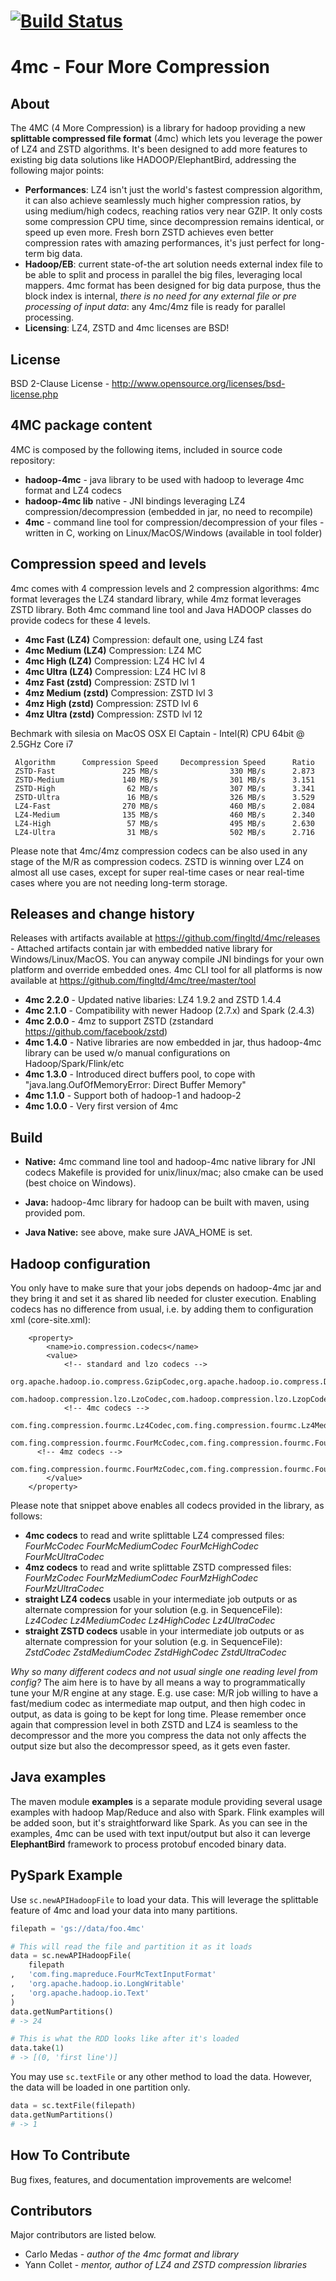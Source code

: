 #  [![Build Status](https://travis-ci.org/fingltd/4mc.svg?branch=master)](https://travis-ci.org/fingltd/4mc)
# 4mc - Four More Compression

## About

The 4MC (4 More Compression) is a library for hadoop providing a new **splittable compressed file format** (4mc) which lets you leverage the power of LZ4 and ZSTD algorithms. It's been designed to add more features to existing big data solutions like HADOOP/ElephantBird, addressing the following major points:
* **Performances**: LZ4 isn't just the world's fastest compression algorithm, it can also achieve seamlessly much higher compression ratios, by using medium/high codecs, reaching ratios very near GZIP. It only costs some compression CPU time, since decompression remains identical, or speed up even more. Fresh born ZSTD achieves even
better compression rates with amazing performances, it's just perfect for long-term big data.
* **Hadoop/EB**: current state-of-the art solution needs external index file to be able to split and process in parallel the big files, leveraging local mappers. 4mc format has been designed for big data purpose, thus the block index is internal, *there is no need for any external file or pre processing of input data*: any 4mc/4mz file is ready for parallel processing.
* **Licensing**: LZ4, ZSTD and 4mc licenses are BSD!

## License

BSD 2-Clause License - http://www.opensource.org/licenses/bsd-license.php

## 4MC package content

4MC is composed by the following items, included in source code repository:
* **hadoop-4mc** - java library to be used with hadoop to leverage 4mc format and LZ4 codecs
* **hadoop-4mc lib** native - JNI bindings leveraging LZ4 compression/decompression (embedded in jar, no need to recompile)
* **4mc** - command line tool for compression/decompression of your files - written in C, working on Linux/MacOS/Windows (available in tool folder)

## Compression speed and levels

4mc comes with 4 compression levels and 2 compression algorithms: 4mc format leverages the LZ4 standard library, while 4mz format leverages ZSTD library. Both 4mc command line tool and Java HADOOP classes do provide codecs for these 4 levels.
* **4mc Fast (LZ4)** Compression: default one, using LZ4 fast
* **4mc Medium (LZ4)** Compression: LZ4 MC
* **4mc High (LZ4)** Compression: LZ4 HC lvl 4
* **4mc Ultra (LZ4)** Compression: LZ4 HC lvl 8
* **4mz Fast (zstd)** Compression: ZSTD lvl 1
* **4mz Medium (zstd)** Compression: ZSTD lvl 3
* **4mz High (zstd)** Compression: ZSTD lvl 6
* **4mz Ultra (zstd)** Compression: ZSTD lvl 12

Bechmark with silesia on MacOS OSX El Captain - Intel(R) CPU 64bit @ 2.5GHz Core i7
```
 Algorithm      Compression Speed     Decompression Speed      Ratio
 ZSTD-Fast               225 MB/s                330 MB/s      2.873
 ZSTD-Medium             140 MB/s                301 MB/s      3.151
 ZSTD-High                62 MB/s                307 MB/s      3.341
 ZSTD-Ultra               16 MB/s                326 MB/s      3.529
 LZ4-Fast                270 MB/s                460 MB/s      2.084
 LZ4-Medium              135 MB/s                460 MB/s      2.340
 LZ4-High                 57 MB/s                495 MB/s      2.630
 LZ4-Ultra                31 MB/s                502 MB/s      2.716
```
Please note that 4mc/4mz compression codecs can be also used in any stage of the M/R as compression codecs.
ZSTD is winning over LZ4 on almost all use cases, except for super real-time cases or near real-time cases where
you are not needing long-term storage.


## Releases and change history
Releases with artifacts available at https://github.com/fingltd/4mc/releases - Attached artifacts contain jar with embedded native library for Windows/Linux/MacOS. You can anyway compile JNI bindings for your own platform and override embedded ones.
4mc CLI tool for all platforms is now available at https://github.com/fingltd/4mc/tree/master/tool
* **4mc 2.2.0** - Updated native libaries: LZ4 1.9.2 and ZSTD 1.4.4
* **4mc 2.1.0** - Compatibility with newer Hadoop (2.7.x) and Spark (2.4.3)
* **4mc 2.0.0** - 4mz to support ZSTD (zstandard https://github.com/facebook/zstd)
* **4mc 1.4.0** - Native libraries are now embedded in jar, thus hadoop-4mc library can be used w/o manual configurations on Hadoop/Spark/Flink/etc
* **4mc 1.3.0** - Introduced direct buffers pool, to cope with "java.lang.OufOfMemoryError: Direct Buffer Memory"
* **4mc 1.1.0** - Support both of hadoop-1 and hadoop-2
* **4mc 1.0.0** - Very first version of 4mc

## Build

* **Native:** 4mc command line tool and hadoop-4mc native library for JNI codecs
  Makefile is provided for unix/linux/mac; also cmake can be used (best choice on Windows).

* **Java:** hadoop-4mc library for hadoop can be built with maven, using provided pom.
* **Java Native:** see above, make sure JAVA_HOME is set.

## Hadoop configuration

You only have to make sure that your jobs depends on hadoop-4mc jar and they bring it and set it as shared lib needed for cluster execution.
Enabling codecs has no difference from usual, i.e. by adding them to configuration xml (core-site.xml):
```
	<property>
        <name>io.compression.codecs</name>
        <value>
			<!-- standard and lzo codecs -->
			org.apache.hadoop.io.compress.GzipCodec,org.apache.hadoop.io.compress.DefaultCodec,org.apache.hadoop.io.compress.BZip2Codec,
			com.hadoop.compression.lzo.LzoCodec,com.hadoop.compression.lzo.LzopCodec,
			<!-- 4mc codecs -->
			com.fing.compression.fourmc.Lz4Codec,com.fing.compression.fourmc.Lz4MediumCodec,com.fing.compression.fourmc.Lz4HighCodec,com.fing.compression.fourmc.Lz4UltraCodec,
			com.fing.compression.fourmc.FourMcCodec,com.fing.compression.fourmc.FourMcMediumCodec,com.fing.compression.fourmc.FourMcHighCodec,com.fing.compression.fourmc.FourMcUltraCodec,
      <!-- 4mz codecs -->
      com.fing.compression.fourmc.FourMzCodec,com.fing.compression.fourmc.FourMzMediumCodec,com.fing.compression.fourmc.FourMzHighCodec,com.fing.compression.fourmc.FourMzUltraCodec
		</value>
    </property>
```

Please note that snippet above enables all codecs provided in the library, as follows:
* **4mc codecs** to read and write splittable LZ4 compressed files: *FourMcCodec FourMcMediumCodec FourMcHighCodec FourMcUltraCodec*
* **4mz codecs** to read and write splittable ZSTD compressed files: *FourMzCodec FourMzMediumCodec FourMzHighCodec FourMzUltraCodec*
* **straight LZ4 codecs** usable in your intermediate job outputs or as alternate compression for your solution (e.g. in SequenceFile): *Lz4Codec Lz4MediumCodec Lz4HighCodec Lz4UltraCodec*
* **straight ZSTD codecs** usable in your intermediate job outputs or as alternate compression for your solution (e.g. in SequenceFile): *ZstdCodec ZstdMediumCodec ZstdHighCodec ZstdUltraCodec*

*Why so many different codecs and not usual single one reading level from config?*
The aim here is to have by all means a way to programmatically tune your M/R engine at any stage.
E.g. use case: M/R job willing to have a fast/medium codec as intermediate map output, and then high codec in output, as data is going to be kept for long time.
Please remember once again that compression level in both ZSTD and LZ4 is seamless to the decompressor and the more you compress the data not only affects the output size but also the decompressor speed, as it gets even faster.

## Java examples

The maven module **examples** is a separate module providing several usage examples with hadoop Map/Reduce and
also with Spark. Flink examples will be added soon, but it's straightforward like Spark.
As you can see in the examples, 4mc can be used with text input/output but also it can leverge **ElephantBird**
framework to process protobuf encoded binary data.

## PySpark Example

Use `sc.newAPIHadoopFile` to load your data. This will leverage the splittable feature of 4mc and load your data into many partitions.

```python
filepath = 'gs://data/foo.4mc'

# This will read the file and partition it as it loads
data = sc.newAPIHadoopFile(
    filepath
,   'com.fing.mapreduce.FourMcTextInputFormat'
,   'org.apache.hadoop.io.LongWritable'
,   'org.apache.hadoop.io.Text'
)
data.getNumPartitions()
# -> 24

# This is what the RDD looks like after it's loaded
data.take(1)
# -> [(0, 'first line')]
```

You may use `sc.textFile` or any other method to load the data. However, the data will be loaded in one partition only.

```python
data = sc.textFile(filepath)
data.getNumPartitions()
# -> 1
```


## How To Contribute

Bug fixes, features, and documentation improvements are welcome!

## Contributors

Major contributors are listed below.

* Carlo Medas - *author of the 4mc format and library*
* Yann Collet - *mentor, author of LZ4 and ZSTD compression libraries*
